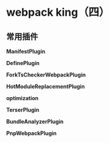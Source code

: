# webpack king（四）

## 常用插件

**ManifestPlugin**

**DefinePlugin**

**ForkTsCheckerWebpackPlugin**

**HotModuleReplacementPlugin**

**optimization**

**TerserPlugin**

**BundleAnalyzerPlugin**

**PnpWebpackPlugin**

